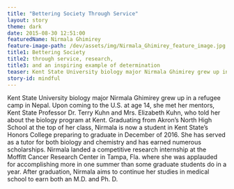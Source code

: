 ```yaml
---
title: "Bettering Society Through Service"
layout: story
theme: dark
date: 2015-08-30 12:51:00
featuredName: Nirmala Ghimirey
feature-image-path: /dev/assets/img/Nirmala_Ghimirey_feature_image.jpg
title1: Bettering Society
title2: through service, research,
title3: and an inspiring example of determination
teaser: Kent State University biology major Nirmala Ghimirey grew up in a refugee camp in Nepal.
story-id: mindful
---
```

Kent State University biology major Nirmala Ghimirey grew up in a refugee camp in Nepal. Upon coming to the U.S. at age 14, she met her mentors, Kent State Professor Dr. Terry Kuhn and Mrs. Elizabeth Kuhn, who told her about the biology program at Kent. Graduating from Akron’s North High School at the top of her class, Nirmala is now a student in Kent State’s Honors College preparing to graduate in December of 2016.  She has served as a tutor for both biology and chemistry and has earned numerous scholarships.  Nirmala landed a competitive research internship at the Moffitt Cancer Research Center in Tampa, Fla. where she was applauded for accomplishing more in one summer than some graduate students do in a year.  After graduation, Nirmala aims to continue her studies in medical school to earn both an M.D. and Ph. D.  

